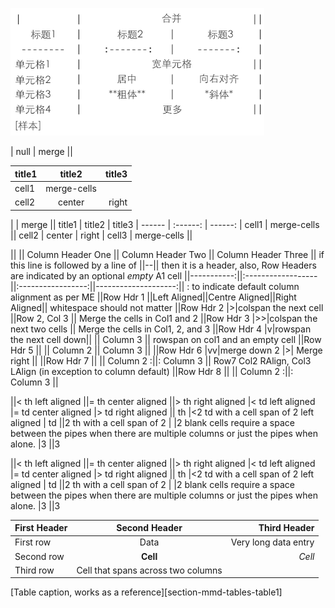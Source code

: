 ![](img/merge-cells.png)


|      null  |            merge         ||



|  title1    |   title2    |   title3    |
|  ------    |   :------:  |   ------:   |
|  cell1     |        merge-cells       ||
|  cell2     |   center    |   right     |



  |         |           merge          ||
  title1    |   title2    |   title3    |
  ------    |   :------:  |   ------:   |
  cell1     |        merge-cells       ||
  cell2     |   center    |   right     |
  cell3     |        merge-cells       ||



  ||            || Column Header One || Column Header Two || Column Header Three || if this line is followed by a line of ||--|| then it is a header, also, Row Headers are indicated by an optional *empty* A1 cell
  ||-----------:||:------------------||:-----------------:||--------------------:|| : to indicate default column alignment as per ME
  ||Row Hdr 1   ||Left Aligned||Centre Aligned||Right Aligned|| whitespace should not matter
  ||Row Hdr 2   |>|colspan the next cell                  ||Row 2, Col 3         || Merge the cells in Col1 and 2
  ||Row Hdr 3   |>>|colspan the next two cells                                   || Merge the cells in Col1, 2, and 3
  ||Row Hdr 4   |v|rowspan the next cell down||           || Column 3            || rowspan on col1 and an empty cell
  ||Row Hdr 5   ||                   || Column 2          || Column 3            ||
  ||Row Hdr 6   |vv|merge down 2     |>| Merge right                             ||
  ||Row Hdr 7   ||                   || Column 2         :||: Column 3           || Row7 Col2 RAlign, Col3 LAlign (in exception to column default)
  ||Row Hdr 8   ||                   || Column 2         :||: Column 3           ||



||< th left aligned ||= th center aligned ||> th right aligned
|< td left aligned |= td center aligned |> td right aligned
|| th |<2 td with a cell span of 2 left aligned
| td ||2 th with a cell span of 2
| |2 blank cells require a space between the pipes when there are multiple columns or just the pipes when alone.
|3
||3



||< th left aligned ||= th center aligned ||> th right aligned
|<  td left aligned |=  td center aligned |>  td right aligned
||  th              |<2 td with a cell span of 2 left aligned
|   td              ||2 th with a cell span of 2
|                   |2  blank cells require a space between the pipes when there are multiple columns or just the pipes when alone.
|3
||3



| First Header  | Second Header | Third Header         |
| :------------ | :-----------: | -------------------: |
| First row     | Data          | Very long data entry |
| Second row    | **Cell**      | *Cell*               |
| Third row     | Cell that spans across two columns  ||
[Table caption, works as a reference][section-mmd-tables-table1]

